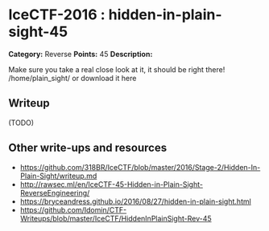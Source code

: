 # IceCTF-2016 : hidden-in-plain-sight-45

**Category:** Reverse
**Points:** 45
**Description:**

Make sure you take a real close look at it, it should be right there! /home/plain_sight/ or download it here

## Writeup

(TODO)

## Other write-ups and resources

* https://github.com/318BR/IceCTF/blob/master/2016/Stage-2/Hidden-In-Plain-Sight/writeup.md
* http://rawsec.ml/en/IceCTF-45-Hidden-in-Plain-Sight-ReverseEngineering/
* https://bryceandress.github.io/2016/08/27/hidden-in-plain-sight.html
* https://github.com/Idomin/CTF-Writeups/blob/master/IceCTF/HiddenInPlainSight-Rev-45
